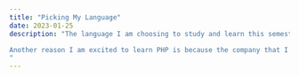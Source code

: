 ```yaml
---
title: "Picking My Language"
date: 2023-01-25
description: "The language I am choosing to study and learn this semester is PHP (https://www.php.net). PHP is a server-side language used for web development. There is a common assumption that PHP is old and no longer being used, according to this site (https://kinsta.com/php-market-share/) 79.2% of websites are built using PHP. Here are just a few sites that use PHP, Facebook (Meta), Wikipedia, Slack, MailChimp and WordPress. WordPress is the most popular CMS (content management system) on the market, it powers about 40% of all websites. 

Another reason I am excited to learn PHP is because the company that I work for has some legacy software that was built using PHP. It will be nice to be able to jump in and make updates to the software.
"
---
```

